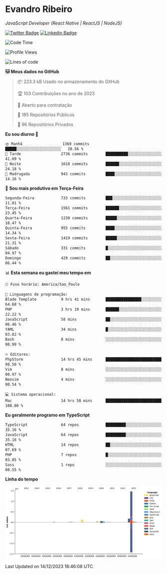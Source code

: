 # Evandro **Ribeiro**

*JavaScript Developer (React Native | ReactJS | NodeJS)*

[![Twitter Badge](https://img.shields.io/badge/-@ribeiroevandro-201B2D?style=flat-square&labelColor=201B2D&logo=twitter&logoColor=white&link=https://twitter.com/ribeiroevandro)](https://twitter.com/ribeiroevandro) 
[![Linkedin Badge](https://img.shields.io/badge/-Evandro%20Ribeiro-201B2D?style=flat-square&logo=Linkedin&logoColor=white&link=https://www.linkedin.com/in/ribeiroevandro)](https://www.linkedin.com/in/ribeiroevandro) 


<!--START_SECTION:waka-->
![Code Time](http://img.shields.io/badge/Code%20Time-3%2C581%20hrs%202%20mins-blue)

![Profile Views](http://img.shields.io/badge/Visualizac%C3%B5es%20do%20perfil-0-blue)

![Lines of code](https://img.shields.io/badge/Desde%20o%20Hello%20World%20eu%20escrevi-20.0%20million%20linhas%20de%20c%C3%B3digo-blue)

**🐱 Meus dados no GitHub** 

> 📦 223.3 kB Usado no armazenamento do GitHub 
 > 
> 🏆 103 Contribuições no ano de 2023
 > 
> 💼 Aberto para contratação
 > 
> 📜 185 Repositórios Públicos 
 > 
> 🔑 96 Repositórios Privados 
 > 
**Eu sou diurno 🐤** 

```text
🌞 Manhã                  1369 commits        █████░░░░░░░░░░░░░░░░░░░░   20.56 % 
🌆 Tarde                  2736 commits        ██████████░░░░░░░░░░░░░░░   41.09 % 
🌃 Noite                  1610 commits        ██████░░░░░░░░░░░░░░░░░░░   24.18 % 
🌙 Madrugada              943 commits         ████░░░░░░░░░░░░░░░░░░░░░   14.16 % 
```
📅 **Sou mais produtivo em Terça-Feira** 

```text
Segunda-Feira            733 commits         ███░░░░░░░░░░░░░░░░░░░░░░   11.01 % 
Terça-Feira              1561 commits        ██████░░░░░░░░░░░░░░░░░░░   23.45 % 
Quarta-Feira             1230 commits        █████░░░░░░░░░░░░░░░░░░░░   18.47 % 
Quinta-Feira             955 commits         ████░░░░░░░░░░░░░░░░░░░░░   14.34 % 
Sexta-Feira              1419 commits        █████░░░░░░░░░░░░░░░░░░░░   21.31 % 
Sábado                   331 commits         █░░░░░░░░░░░░░░░░░░░░░░░░   04.97 % 
Domingo                  429 commits         ██░░░░░░░░░░░░░░░░░░░░░░░   06.44 % 
```


📊 **Esta semana eu gastei meu tempo em** 

```text
🕑︎ Fuso horário: America/Sao_Paulo

💬 Linguagens de programação: 
Blade Template           9 hrs 41 mins       ████████████████░░░░░░░░░   64.68 % 
PHP                      3 hrs 19 mins       ██████░░░░░░░░░░░░░░░░░░░   22.22 % 
JavaScript               58 mins             ██░░░░░░░░░░░░░░░░░░░░░░░   06.46 % 
YAML                     34 mins             █░░░░░░░░░░░░░░░░░░░░░░░░   03.82 % 
Bash                     8 mins              ░░░░░░░░░░░░░░░░░░░░░░░░░   00.99 % 

🔥 Editores: 
PhpStorm                 14 hrs 45 mins      █████████████████████████   98.50 % 
Vim                      8 mins              ░░░░░░░░░░░░░░░░░░░░░░░░░   00.97 % 
Neovim                   4 mins              ░░░░░░░░░░░░░░░░░░░░░░░░░   00.54 % 

💻 Sistema operacional: 
Mac                      14 hrs 58 mins      █████████████████████████   100.00 % 
```

**Eu geralmente programo em TypeScript** 

```text
TypeScript               64 repos            █████████░░░░░░░░░░░░░░░░   35.16 % 
JavaScript               64 repos            █████████░░░░░░░░░░░░░░░░   35.16 % 
HTML                     14 repos            ██░░░░░░░░░░░░░░░░░░░░░░░   07.69 % 
PHP                      7 repos             █░░░░░░░░░░░░░░░░░░░░░░░░   03.85 % 
Sass                     1 repo              ░░░░░░░░░░░░░░░░░░░░░░░░░   00.55 % 
```



**Linha do tempo**

![Lines of Code chart](https://raw.githubusercontent.com/ribeiroevandro/ribeiroevandro/main/assets/bar_graph.png)


 Last Updated on 14/12/2023 18:46:08 UTC
<!--END_SECTION:waka-->
